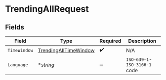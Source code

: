 # TrendingAllRequest


## Fields

| Field                                                                     | Type                                                                      | Required                                                                  | Description                                                               |
| ------------------------------------------------------------------------- | ------------------------------------------------------------------------- | ------------------------------------------------------------------------- | ------------------------------------------------------------------------- |
| `TimeWindow`                                                              | [TrendingAllTimeWindow](../../models/operations/trendingalltimewindow.md) | :heavy_check_mark:                                                        | N/A                                                                       |
| `Language`                                                                | **string*                                                                 | :heavy_minus_sign:                                                        | `ISO-639-1`-`ISO-3166-1` code                                             |